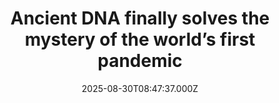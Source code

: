 ---
title: "Ancient DNA finally solves the mystery of the world’s first pandemic"
date: 2025-08-30T08:47:37.000Z
category: Health
externalLink: "https://www.sciencedaily.com/releases/2025/08/250828002415.htm"
image: ""
excerpt: "Scientists have finally uncovered direct genetic evidence of Yersinia pestis — the bacterium behind the Plague of Justinian — in a mass grave in Jerash, Jordan. This long-sought discovery resolves a centuries-old debate, confirming that the plague that devastated the Byzantine Empire truly was caused by the same pathogen behind later outbreaks like the Black Death.…"
---